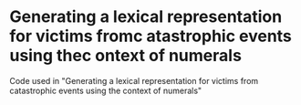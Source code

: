 # Generating a lexical representation for victims fromc atastrophic events using thec ontext of numerals
Code used in "Generating a lexical representation for victims from catastrophic events using the context of numerals"
